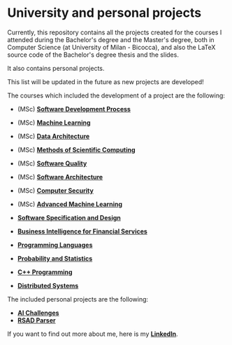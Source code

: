 # University and personal projects

Currently, this repository contains all the projects created for the courses I attended during the Bachelor's degree and the Master's degree, both in Computer Science (at University of Milan - Bicocca), and also the LaTeX source code of the Bachelor's degree thesis and the slides.

It also contains personal projects.

This list will be updated in the future as new projects are developed!


The courses which included the development of a project are the following:

 - (MSc) [**Software Development Process**](master-degree/processo-sviluppo-software/)
 - (MSc) [**Machine Learning**](master-degree/machine-learning/)
 - (MSc) [**Data Architecture**](master-degree/architetture-dati/)
 - (MSc) [**Methods of Scientific Computing**](master-degree/metodi-calcolo-scientifico/)
 - (MSc) [**Software Quality**](master-degree/qualita-software/)
 - (MSc) [**Software Architecture**](master-degree/architettura-software/)
 - (MSc) [**Computer Security**](master-degree/sicurezza-informatica/)
 - (MSc) [**Advanced Machine Learning**](master-degree/advanced-machine-learning/)
 
 - [**Software Specification and Design**](bachelor-degree/analisi-e-progettazione-software/)
 - [**Business Intelligence for Financial Services**](bachelor-degree/business-intelligence/)
 - [**Programming Languages**](bachelor-degree/linguaggi-di-programmazione/)
 - [**Probability and Statistics**](bachelor-degree/probabilita-e-statistica/)
 - [**C++ Programming**](bachelor-degree/programmazione-cpp/)
 - [**Distributed Systems**](bachelor-degree/sistemi-distribuiti/)
 

The included personal projects are the following:

 - [**AI Challenges**](https://github.com/cristianpiacente01/xtream-ai-assignment-engineer/tree/e62753981a53664084c9bbac535db8395cf726fe)
 - [**RSAD Parser**](https://github.com/cristianpiacente01/RSADClassesParser/tree/5672ccf29109e008ef974d4e179e570d2e66cdd6)


 If you want to find out more about me, here is my [**LinkedIn**](https://linkedin.com/in/cristian-piacente-b692991b1/).